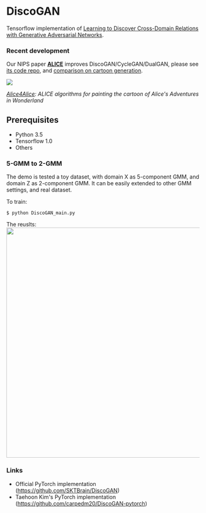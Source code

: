 DiscoGAN
=========================================

Tensorflow implementation of [Learning to Discover Cross-Domain Relations
with Generative Adversarial Networks](https://arxiv.org/pdf/1703.05192.pdf). 

### Recent development 

Our NIPS paper [**ALICE**](https://arxiv.org/abs/1709.01215) improves DiscoGAN/CycleGAN/DualGAN, please see [its code repo](https://github.com/ChunyuanLI/ALICE), and [comparison on cartoon generation](https://github.com/ChunyuanLI/Alice4Alice). 

![](https://github.com/ChunyuanLI/ALICE/blob/master/plot_generation/figures_alice/alice_log_movie.gif)

*[Alice4Alice](https://github.com/ChunyuanLI/Alice4Alice): ALICE algorithms for painting the cartoon of Alice's Adventures in Wonderland*



Prerequisites
-------------
   - Python 3.5
   - Tensorflow 1.0
   - Others
   
### 5-GMM to 2-GMM

The demo is tested a toy dataset, with domain X as 5-component GMM, and domain Z as 2-component GMM. It can be easily extended to other GMM settings, and real dataset.

To train:

    $ python DiscoGAN_main.py
    
The reuslts:    
<img src="results/DiscoGAN/Overall.png" width="600px">






### Links
   - Official PyTorch implementation (https://github.com/SKTBrain/DiscoGAN)
   - Taehoon Kim's PyTorch implementation (https://github.com/carpedm20/DiscoGAN-pytorch)



